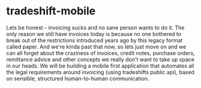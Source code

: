 tradeshift-mobile
=================

Lets be honest - invoicing sucks and no sane person wants to do it. The only reason we still have invoices today is because no one bothered to break out of the restrictions introduced years ago by this legacy format called paper. And we're kinda past that now, so lets just move on and we can all forget about the craziness of invoices, credit notes, purchase orders, remittance advice and other concepts we really don't want to take up space in our heads.   We will be building a mobile first application that automates all the legal requirements around invoicing (using tradeshifts public api), based on sensible, structured human-to-human communication.
